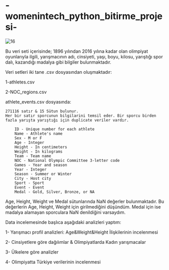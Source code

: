 # -womenintech_python_bitirme_projesi-


![16](https://user-images.githubusercontent.com/80313913/202870967-de024f3c-1c71-41d8-9da5-f21bb4e46d1b.jpg)



Bu veri seti içerisinde; 1896 yılından 2016 yılına kadar olan olimpiyat oyunlarıyla ilgili, yarışmacının adı, cinsiyeti, yaşı, boyu, kilosu, yarıştığı spor dalı, kazandığı madalya gibi bilgiler bulunmaktadır. 

Veri setleri iki tane .csv dosyasından oluşmaktadır:

1-athletes.csv

2-NOC_regions.csv

athlete_events.csv dosyasında:

    271116 satır & 15 Sütun bulunur.
    Her bir satır sporcunun bilgilarini temsil eder. Bir sporcu birden fazla yarışta yarıştığı için duplicate veriler vardır.
    
        ID - Unique number for each athlete
        Name - Athlete's name
        Sex - M or F
        Age - Integer
        Height - In centimeters
        Weight - In kilograms
        Team - Team name
        NOC - National Olympic Committee 3-letter code
        Games - Year and season
        Year - Integer
        Season - Summer or Winter
        City - Host city
        Sport - Sport
        Event - Event
        Medal - Gold, Silver, Bronze, or NA
        
  Age, Height, Weight ve Medal sütunlarında NaN değerler bulunmaktadır. Bu değerlerin Age, Height, Weight için girilmediğini düşündüm. Medal için ise madalya alamayan sporculara NaN denildiğini varsaydım.
  
  Data incelemesinde başlıca aşağıdaki analizleri yaptım:
  
  1- Yarışmacı profil analizleri: Age&Weight&Height İlişkilerinin incelenmesi
  
  2- Cinsiyetlere göre dağılımlar & Olimpiyatlarda Kadın yarışmacalar
  
  3- Ülkelere göre analizler
  
  4- Olimpiyatta Türkiye verilerinin incelenmesi 
  
  
  
  
  
  
